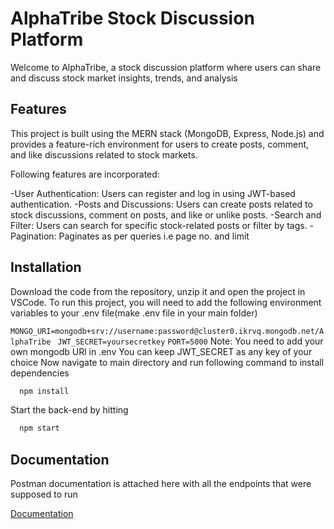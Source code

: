
# AlphaTribe Stock Discussion Platform

Welcome to AlphaTribe, a stock discussion platform where users can share and discuss stock market insights, trends, and analysis

## Features
This project is built using the MERN stack (MongoDB, Express, Node.js) and provides a feature-rich environment for users to create posts, comment, and like discussions related to stock markets.

Following features are incorporated:

-User Authentication: Users can register and log in using JWT-based authentication.
-Posts and Discussions: Users can create posts related to stock discussions, comment on posts, and like or unlike posts.
-Search and Filter: Users can search for specific stock-related posts or filter by tags.
-Pagination: Paginates as per queries i.e page no. and limit

## Installation
Download the code from the repository, unzip it and open the project in VSCode.
To run this project, you will need to add the following environment variables to your .env file(make .env file in your main folder)

`MONGO_URI=mongodb+srv://username:password@cluster0.ikrvq.mongodb.net/AlphaTribe `
`JWT_SECRET=yoursecretkey`
`PORT=5000`
Note: You need to add your own mongodb URl in .env
      You can keep JWT_SECRET as any key of your choice
Now navigate to main directory and run following command to install dependencies
```bash
  npm install 
```
Start the back-end by hitting
```bash
  npm start
```  
## Documentation
Postman documentation is attached here with all the endpoints that were supposed to run

[Documentation](https://documenter.getpostman.com/view/37292852/2sAXjSzogn)

